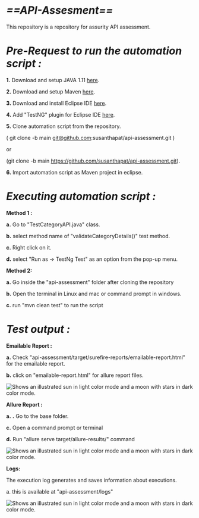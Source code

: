 # *==API-Assesment==*
This repository is a repository for assurity API assessment. 

# *Pre-Request to run the automation script :*
**1.** Download and setup JAVA 1.11 [here](https://www.oracle.com/java/technologies/javase/jdk11-archive-downloads.html).

**2.** Download and setup Maven [here](https://maven.apache.org/download.cgi).


**3.** Download and install Eclipse IDE [here](https://www.eclipse.org/downloads/packages/release/2022-06/r/eclipse-ide-java-developers).

**4.** Add "TestNG" plugin for Eclipse IDE [here](https://marketplace.eclipse.org/content/testng-eclipse).

**5.** Clone automation script from the repository. 

( git clone -b main git@github.com:susanthapat/api-assessment.git ) 

or 

(git clone -b main https://github.com/susanthapat/api-assessment.git).

**6.** Import automation script as Maven project in eclipse.


# *Executing automation script :*


**Method 1 :**

**a.** Go to "TestCategoryAPI.java" class.

**b.** select method name of "validateCategoryDetails()" test method.

**c.** Right click on it.

**d.** select "Run as -> TestNg Test" as an option from the pop-up menu.




**Method 2:**


**a.** Go inside the "api-assessment" folder after cloning the repository

**b.** Open the terminal in Linux and mac or command prompt in windows.

**c.** run "mvn clean test" to run the script






# *Test output :*

**Emailable Report :**

**a.** Check "api-assessment/target/surefire-reports/emailable-report.html" for the emailable report.

**b.** click on  "emailable-report.html" for allure report files.

<picture>
  <source media="(prefers-color-scheme: dark)" srcset="https://github.com/susanthapat/api-assessment/blob/dev/images/Emailable Report.png">
  <source media="(prefers-color-scheme: light)" srcset="https://github.com/susanthapat/api-assessment/blob/dev/images/Emailable Report.png">
    <img alt="Shows an illustrated sun in light color mode and a moon with stars in dark color mode." src="https://github.com/susanthapat/api-assessment/blob/dev/images/Emailable Report.png">
</picture>


**Allure Report :**

**a.**
**.** Go to the base folder.

**c.** Open a command prompt or terminal

**d.** Run "allure serve target/allure-results/" command

<picture>
  <source media="(prefers-color-scheme: dark)" srcset="https://github.com/susanthapat/api-assessment/blob/dev/images/Allure Report.png">
  <source media="(prefers-color-scheme: light)" srcset="https://github.com/susanthapat/api-assessment/blob/dev/images/Allure Report.png">
    <img alt="Shows an illustrated sun in light color mode and a moon with stars in dark color mode." src="https://github.com/susanthapat/api-assessment/blob/dev/images/Allure Report.png">
</picture>



**Logs:**

The execution log generates and saves information about executions.

a. this is available at "api-assessment/logs"

<picture>
  <source media="(prefers-color-scheme: dark)" srcset="https://github.com/susanthapat/api-assessment/blob/dev/images/Execution Log.png">
  <source media="(prefers-color-scheme: light)" srcset="https://github.com/susanthapat/api-assessment/blob/dev/images/Execution Log.png">
    <img alt="Shows an illustrated sun in light color mode and a moon with stars in dark color mode." src="https://github.com/susanthapat/api-assessment/blob/dev/images/Execution Log.png">
</picture>
